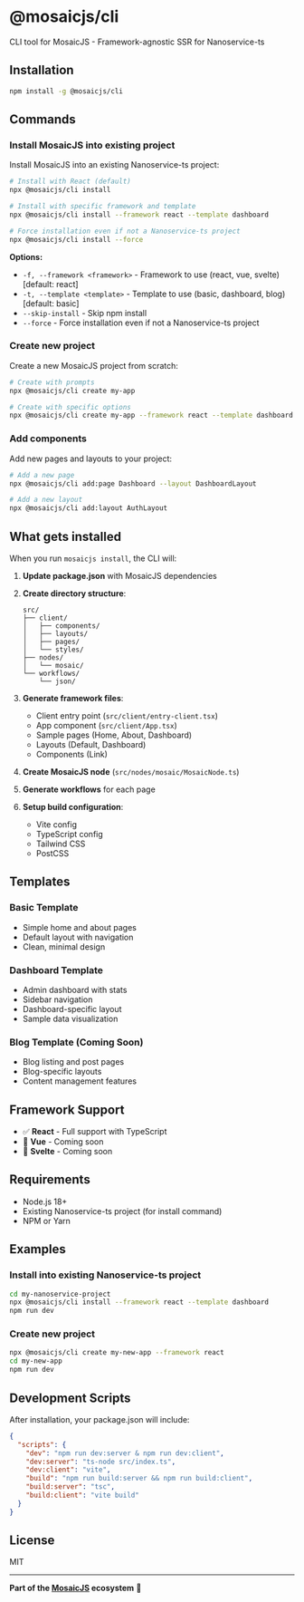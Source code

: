 # @mosaicjs/cli

CLI tool for MosaicJS - Framework-agnostic SSR for Nanoservice-ts

## Installation

```bash
npm install -g @mosaicjs/cli
```

## Commands

### Install MosaicJS into existing project

Install MosaicJS into an existing Nanoservice-ts project:

```bash
# Install with React (default)
npx @mosaicjs/cli install

# Install with specific framework and template
npx @mosaicjs/cli install --framework react --template dashboard

# Force installation even if not a Nanoservice-ts project
npx @mosaicjs/cli install --force
```

**Options:**
- `-f, --framework <framework>` - Framework to use (react, vue, svelte) [default: react]
- `-t, --template <template>` - Template to use (basic, dashboard, blog) [default: basic]
- `--skip-install` - Skip npm install
- `--force` - Force installation even if not a Nanoservice-ts project

### Create new project

Create a new MosaicJS project from scratch:

```bash
# Create with prompts
npx @mosaicjs/cli create my-app

# Create with specific options
npx @mosaicjs/cli create my-app --framework react --template dashboard
```

### Add components

Add new pages and layouts to your project:

```bash
# Add a new page
npx @mosaicjs/cli add:page Dashboard --layout DashboardLayout

# Add a new layout
npx @mosaicjs/cli add:layout AuthLayout
```

## What gets installed

When you run `mosaicjs install`, the CLI will:

1. **Update package.json** with MosaicJS dependencies
2. **Create directory structure**:
   ```
   src/
   ├── client/
   │   ├── components/
   │   ├── layouts/
   │   ├── pages/
   │   └── styles/
   ├── nodes/
   │   └── mosaic/
   └── workflows/
       └── json/
   ```

3. **Generate framework files**:
   - Client entry point (`src/client/entry-client.tsx`)
   - App component (`src/client/App.tsx`)
   - Sample pages (Home, About, Dashboard)
   - Layouts (Default, Dashboard)
   - Components (Link)

4. **Create MosaicJS node** (`src/nodes/mosaic/MosaicNode.ts`)
5. **Generate workflows** for each page
6. **Setup build configuration**:
   - Vite config
   - TypeScript config
   - Tailwind CSS
   - PostCSS

## Templates

### Basic Template
- Simple home and about pages
- Default layout with navigation
- Clean, minimal design

### Dashboard Template
- Admin dashboard with stats
- Sidebar navigation
- Dashboard-specific layout
- Sample data visualization

### Blog Template (Coming Soon)
- Blog listing and post pages
- Blog-specific layouts
- Content management features

## Framework Support

- ✅ **React** - Full support with TypeScript
- 🚧 **Vue** - Coming soon
- 🚧 **Svelte** - Coming soon

## Requirements

- Node.js 18+
- Existing Nanoservice-ts project (for install command)
- NPM or Yarn

## Examples

### Install into existing Nanoservice-ts project

```bash
cd my-nanoservice-project
npx @mosaicjs/cli install --framework react --template dashboard
npm run dev
```

### Create new project

```bash
npx @mosaicjs/cli create my-new-app --framework react
cd my-new-app
npm run dev
```

## Development Scripts

After installation, your package.json will include:

```json
{
  "scripts": {
    "dev": "npm run dev:server & npm run dev:client",
    "dev:server": "ts-node src/index.ts",
    "dev:client": "vite",
    "build": "npm run build:server && npm run build:client",
    "build:server": "tsc",
    "build:client": "vite build"
  }
}
```

## License

MIT

---

**Part of the [MosaicJS](https://mosaicjs.dev) ecosystem** 🎯 